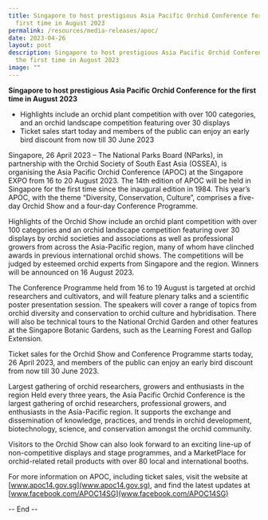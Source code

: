```yaml
---
title: Singapore to host prestigious Asia Pacific Orchid Conference for the
  first time in August 2023
permalink: /resources/media-releases/apoc/
date: 2023-04-26
layout: post
description: Singapore to host prestigious Asia Pacific Orchid Conference for
  the first time in August 2023
image: ""
---
```

**Singapore to host prestigious Asia Pacific Orchid Conference for the first time in August 2023**
-	Highlights include an orchid plant competition with over 100 categories, and an orchid landscape competition featuring over 30 displays 
-	Ticket sales start today and members of the public can enjoy an early bird discount from now till 30 June 2023

Singapore, 26 April 2023 – The National Parks Board (NParks), in partnership with the Orchid Society of South East Asia (OSSEA), is organising the Asia Pacific Orchid Conference (APOC) at the Singapore EXPO from 16 to 20 August 2023. The 14th edition of APOC will be held in Singapore for the first time since the inaugural edition in 1984. This year’s APOC, with the theme “Diversity, Conservation, Culture”, comprises a five-day Orchid Show and a four-day Conference Programme. 

Highlights of the Orchid Show include an orchid plant competition with over 100 categories and an orchid landscape competition featuring over 30 displays by orchid societies and associations as well as professional growers from across the Asia-Pacific region, many of whom have clinched awards in previous international orchid shows. The competitions will be judged by esteemed orchid experts from Singapore and the region. Winners will be announced on 16 August 2023. 

The Conference Programme held from 16 to 19 August is targeted at orchid researchers and cultivators, and will feature plenary talks and a scientific poster presentation session. The speakers will cover a range of topics from orchid diversity and conservation to orchid culture and hybridisation. There will also be technical tours to the National Orchid Garden and other features at the Singapore Botanic Gardens, such as the Learning Forest and Gallop Extension. 

Ticket sales for the Orchid Show and Conference Programme starts today, 26 April 2023, and members of the public can enjoy an early bird discount from now till 30 June 2023. 

Largest gathering of orchid researchers, growers and enthusiasts in the region
Held every three years, the Asia Pacific Orchid Conference is the largest gathering of orchid researchers, professional growers, and enthusiasts in the Asia-Pacific region. It supports the exchange and dissemination of knowledge, practices, and trends in orchid development, biotechnology, science, and conservation amongst the orchid community.

Visitors to the Orchid Show can also look forward to an exciting line-up of non-competitive displays and stage programmes, and a MarketPlace for orchid-related retail products with over 80 local and international booths. 

For more information on APOC, including ticket sales, visit the website at [www.apoc14.gov.sg](www.apoc14.gov.sg), and find the latest updates at [www.facebook.com/APOC14SG](www.facebook.com/APOC14SG)


-- End --
